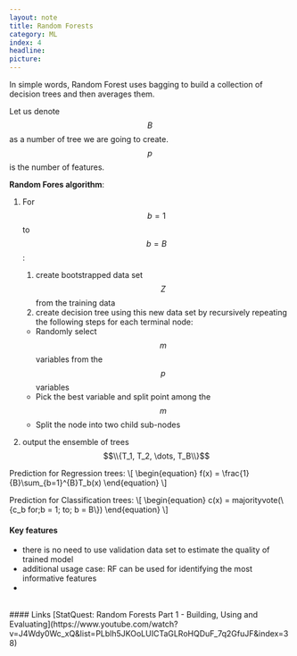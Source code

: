 ```yaml
---
layout: note
title: Random Forests
category: ML
index: 4
headline:
picture:
---
```


In simple words, Random Forest uses bagging to build a collection of decision trees and then averages them.

Let us denote $$B$$ as a number of tree we are going to create.
$$p$$ is the number of features.

__Random Fores algorithm__:

1. For $$b = 1$$ to $$b = B$$:
   1. create bootstrapped data set $$Z$$ from the training data
   2. create decision tree using this new data set by recursively repeating the following steps
   for each terminal node:
   - Randomly select $$m$$ variables from the $$p$$ variables
   - Pick the best variable and split point among the $$m$$
   - Split the node into two child sub-nodes
  
2. output the ensemble of trees $$\\{T_1, T_2, \dots, T_B\\}$$

Prediction for Regression trees:
\\[
\begin{equation}
f(x) = \frac{1}{B}\sum_{b=1}^{B}T_b(x)
\end{equation}
\\]

Prediction for Classification trees:
\\[
\begin{equation}
c(x) = majorityvote(\\{c_b for\;b = 1\; to\; b = B\\})
\end{equation}
\\]

#### Key features
- there is no need to use validation data set to estimate the quality of trained model
- additional usage case: RF can be used for identifying the most informative features
- 

<br>
#### Links
[StatQuest: Random Forests Part 1 - Building, Using and Evaluating](https://www.youtube.com/watch?v=J4Wdy0Wc_xQ&list=PLblh5JKOoLUICTaGLRoHQDuF_7q2GfuJF&index=38)